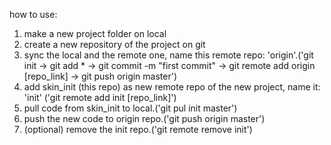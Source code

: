 
how to use:

1. make a new project folder on local
2. create a new repository of the project on git
3. sync the local and the remote one, name this remote repo: 'origin'.('git init -> git add * -> git commit -m "first commit" -> git remote add origin [repo_link] -> git push origin master')
4. add skin_init (this repo) as new remote repo of the new project, name it: 'init' ('git remote add init [repo_link]')
5. pull code from skin_init to local.('git pul init master')
6. push the new code to origin repo.('git push origin master')
7. (optional) remove the init repo.('git remote remove init')

